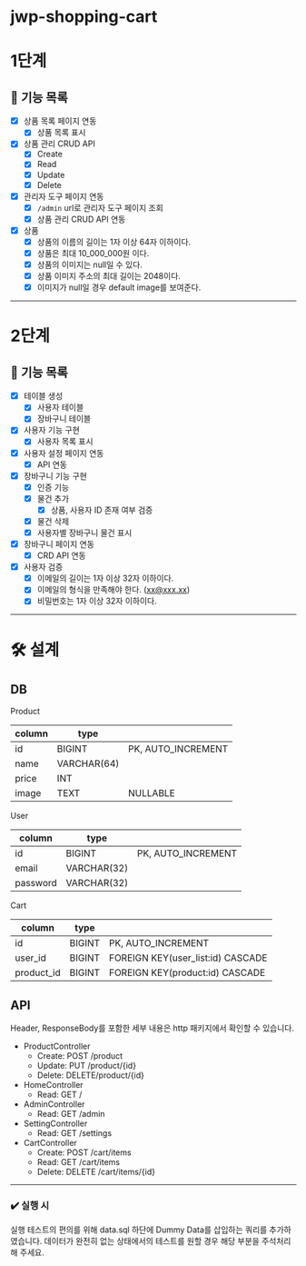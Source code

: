 # jwp-shopping-cart

# 1단계

## 🎯 기능 목록

- [x]  상품 목록 페이지 연동
    - [x]  상품 목록 표시
- [x]  상품 관리 CRUD API
    - [x]  Create
    - [x]  Read
    - [x]  Update
    - [x]  Delete
- [x]  관리자 도구 페이지 연동
    - [x]  `/admin` url로 관리자 도구 페이지 조회
    - [x]  상품 관리 CRUD API 연동
- [x] 상품
    - [x] 상품의 이름의 길이는 1자 이상 64자 이하이다.
    - [x] 상품은 최대 10_000_000원 이다.
    - [x] 상품의 이미지는 null일 수 있다.
    - [x] 상품 이미지 주소의 최대 길이는 2048이다.
    - [x] 이미지가 null일 경우 default image를 보여준다.

---

# 2단계

## 🎯 기능 목록

- [x]  테이블 생성
    - [x]  사용자 테이블
    - [x]  장바구니 테이블
- [x]  사용자 기능 구현
    - [x]  사용자 목록 표시
- [x]  사용자 설정 페이지 연동
    - [x]  API 연동
- [x]  장바구니 기능 구현
    - [x]  인증 기능
    - [x]  물건 추가
        - [x] 상품, 사용자 ID 존재 여부 검증
    - [x]  물건 삭제
    - [x]  사용자별 장바구니 물건 표시
- [x]  장바구니 페이지 연동
    - [x]  CRD API 연동

- [x] 사용자 검증
    - [x] 이메일의 길이는 1자 이상 32자 이하이다.
    - [x] 이메일의 형식을 만족해야 한다. (xx@xxx.xx)
    - [x] 비밀번호는 1자 이상 32자 이하이다.

---

# 🛠️ 설계

## DB

Product

| column | type        |                    |
|--------|-------------|--------------------|
| id     | BIGINT      | PK, AUTO_INCREMENT |
| name   | VARCHAR(64) |                    |
| price  | INT         |                    |
| image  | TEXT        | NULLABLE           |

User

| column   | type        |                    |
|----------|-------------|--------------------|
| id       | BIGINT      | PK, AUTO_INCREMENT |
| email    | VARCHAR(32) |                    |
| password | VARCHAR(32) |                    |

Cart

| column     | type   |                                   |
|------------|--------|-----------------------------------|
| id         | BIGINT | PK, AUTO_INCREMENT                |
| user_id    | BIGINT | FOREIGN KEY(user_list:id) CASCADE |
| product_id | BIGINT | FOREIGN KEY(product:id) CASCADE   |

## API

Header, ResponseBody를 포함한 세부 내용은 http 패키지에서 확인할 수 있습니다.

- ProductController
    - Create: POST /product
    - Update: PUT /product/{id}
    - Delete: DELETE/product/{id}
- HomeController
    - Read: GET /
- AdminController
    - Read: GET /admin
- SettingController
    - Read: GET /settings
- CartController
    - Create: POST /cart/items
    - Read: GET /cart/items
    - Delete: DELETE /cart/items/{id}

---

### ✔️ 실행 시

실행 테스트의 편의를 위해 data.sql 하단에 Dummy Data를 삽입하는 쿼리를 추가하였습니다.
데이터가 완전히 없는 상태에서의 테스트를 원할 경우 해당 부분을 주석처리해 주세요.



